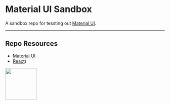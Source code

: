 # Material UI Sandbox

A sandbox repo for tessting out [Material UI](https://mui.com/).

***

## Repo Resources

* [Material UI](https://mui.com)
* [React](https://react.dev/))

<a href="https://codeadam.ca">
<img src="https://codeadam.ca/images/code-block.png" width="100">
</a>




